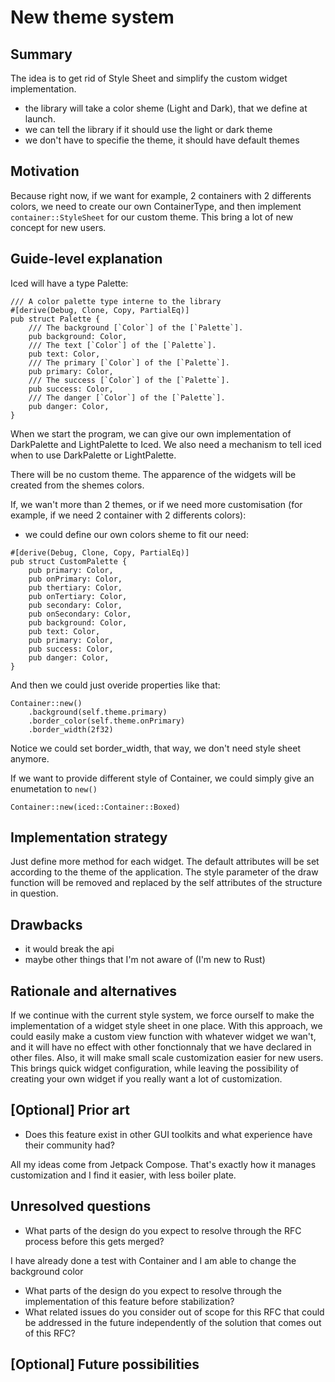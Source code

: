 # New theme system

## Summary

The idea is to get rid of Style Sheet and simplify the custom widget implementation.

- the library will take a color sheme (Light and Dark), that we define at launch.
- we can tell the library if it should use the light or dark theme
- we don't have to specifie the theme, it should have default themes

## Motivation

Because right now, if we want for example, 2 containers with 2 differents colors, we need to create our own ContainerType, and then implement `container::StyleSheet` for our custom theme.
This bring a lot of new concept for new users.


## Guide-level explanation

Iced will have a type Palette:
```
/// A color palette type interne to the library
#[derive(Debug, Clone, Copy, PartialEq)]
pub struct Palette {
    /// The background [`Color`] of the [`Palette`].
    pub background: Color,
    /// The text [`Color`] of the [`Palette`].
    pub text: Color,
    /// The primary [`Color`] of the [`Palette`].
    pub primary: Color,
    /// The success [`Color`] of the [`Palette`].
    pub success: Color,
    /// The danger [`Color`] of the [`Palette`].
    pub danger: Color,
}
```
When we start the program, we can give our own implementation of DarkPalette and LightPalette to Iced.
We also need a mechanism to tell iced when to use DarkPalette or LightPalette.

There will be no custom theme. The apparence of the widgets will be created from the shemes colors.

If, we wan't more than 2 themes, or if we need more customisation (for example, if we need 2 container with 2 differents colors):
- we could define our own colors sheme to fit our need:

```
#[derive(Debug, Clone, Copy, PartialEq)]
pub struct CustomPalette {
    pub primary: Color,
    pub onPrimary: Color,
    pub thertiary: Color,
    pub onTertiary: Color,
    pub secondary: Color,
    pub onSecondary: Color,
    pub background: Color,
    pub text: Color,
    pub primary: Color,
    pub success: Color,
    pub danger: Color,
}
```
And then we could just overide properties like that:
```
Container::new()
    .background(self.theme.primary)
    .border_color(self.theme.onPrimary)
    .border_width(2f32)
```

Notice we could set border_width, that way, we don't need style sheet anymore.

If we want to provide different style of Container, we could simply give an enumetation to `new()`

```
Container::new(iced::Container::Boxed)
```

## Implementation strategy

Just define more method for each widget. The default attributes will be set according to the theme of the application.
The style parameter of the draw function will be removed and replaced by the self attributes of the structure in question.

## Drawbacks

- it would break the api
- maybe other things that I'm not aware of (I'm new to Rust)

## Rationale and alternatives

If we continue with the current style system, we force ourself to make the implementation of a widget style sheet in one place.
With this approach, we could easily make a custom view function with whatever widget we wan't, and it will have no effect with other fonctionnaly that we have declared in other files.
Also, it will make small scale customization easier for new users.
This brings quick widget configuration, while leaving the possibility of creating your own widget if you really want a lot of customization.

## [Optional] Prior art

- Does this feature exist in other GUI toolkits and what experience have their community had?

All my ideas come from Jetpack Compose. That's exactly how it manages customization and I find it easier, with less boiler plate.

## Unresolved questions

- What parts of the design do you expect to resolve through the RFC process before this gets merged?

I have already done a test with Container and I am able to change the background color

- What parts of the design do you expect to resolve through the implementation of this feature before stabilization?
- What related issues do you consider out of scope for this RFC that could be addressed in the future independently of the solution that comes out of this RFC?

## [Optional] Future possibilities


